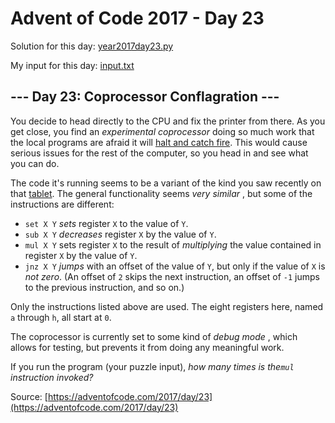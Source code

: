 # Advent of Code 2017 - Day 23

Solution for this day: [year2017day23.py](year2017day23.py)

My input for this day: [input.txt](input.txt)

## \--- Day 23: Coprocessor Conflagration ---

You decide to head directly to the CPU and fix the printer from there. As you
get close, you find an _experimental coprocessor_ doing so much work that the
local programs are afraid it will [halt and catch
fire](https://en.wikipedia.org/wiki/Halt_and_Catch_Fire). This would cause
serious issues for the rest of the computer, so you head in and see what you
can do.

The code it's running seems to be a variant of the kind you saw recently on
that [tablet](18). The general functionality seems _very similar_ , but some
of the instructions are different:

  * `set X Y` _sets_ register `X` to the value of `Y`.
  * `sub X Y` _decreases_ register `X` by the value of `Y`.
  * `mul X Y` sets register `X` to the result of _multiplying_ the value contained in register `X` by the value of `Y`.
  * `jnz X Y` _jumps_ with an offset of the value of `Y`, but only if the value of `X` is _not zero_. (An offset of `2` skips the next instruction, an offset of `-1` jumps to the previous instruction, and so on.)

Only the instructions listed above are used. The eight registers here, named
`a` through `h`, all start at `0`.

The coprocessor is currently set to some kind of _debug mode_ , which allows
for testing, but prevents it from doing any meaningful work.

If you run the program (your puzzle input), _how many times is the`mul`
instruction invoked?_



Source: [https://adventofcode.com/2017/day/23](https://adventofcode.com/2017/day/23)
